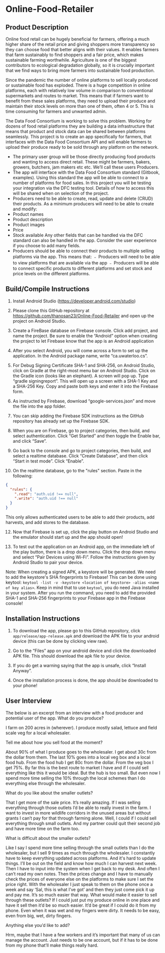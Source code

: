 # Online-Food-Retailer


## Product Description
Online food retail can be hugely beneficial for farmers, offering a much higher share of the
retail price and giving shoppers more transparency so they can choose food that better
aligns with their values. It enables farmers that farm sustainably to find shoppers and a fair
price, which makes sustainable farming worthwhile. Agriculture is one of the biggest
contributors to ecological degradation globally, so it is crucially important that we find ways to
bring more farmers into sustainable food production.

Since the pandemic the number of online platforms to sell locally produced or sustainable
food has exploded. There is a huge competition in online platforms, each with relatively low
volume in comparison to conventional supermarkets and routes to market. This means that if
farmers want to benefit from these sales platforms, they need to upload their produce and
maintain their stock levels on more than one of them, often 4 or 5. This is time consuming for
farmers and unwanted admin.

The Data Food Consortium is working to solve this problem. Working for dozens of food
retail platforms they are building a data infrastructure that means that product and stock data
can be shared between platforms seamlessly.
This project is to create an app specifically for farmers, that interfaces with the Data Food
Consortium API and will enable farmers to upload their produce ready to be sold through any
platform on the network.
- The primary user group will be those directly producing food products and wanting to
access direct retail. These might be farmers, bakers, growers, butchers, jam makers etc etc.
We’ll call these users Producers.
- The app will interface with the Data Food Consortium standard (Gitbook, examples). Using
this standard the app will be able to connect to a number of platforms for food sales. In this
project you will be testing your integration via the DFC testing tool. Details of how to access
this will be shared when on selection of the project.
- Producers need to be able to create, read, update and delete (CRUD) their products. As a
minimum producers will need to be able to create and modify:
- Product names
- Product description
- Product images
- Price
- Stock available
Any other fields that can be handled via the DFC standard can also be handled in the app.
Consider the user experience if you choose to add many fields.
- Producers should be able to connect their products to multiple selling platforms via the app.
This means that:
﹣ Producers will need to be able to view platforms that are available via the app
﹣ Producers will be able to connect specific products to different platforms and set
stock and price levels on the different platforms.


## Build/Compile Instructions

1. Install Android Studio (https://developer.android.com/studio) 

2. Please clone this GitHub repository at https://github.com/thanosan23/Online-Food-Retailer and open up the project on Android Studio.

3. Create a FireBase database on Firebase console. Click add project, and name the project. Be sure to enable the “Android” option when creating the project to let Firebase know that the app is an Android application

4. After you select Android, you will come across a form to set up the application. In the Android package name, write “ca.uwaterloo.cs”.

5. For Debug Signing Certificate SHA-1 and SHA-256, on Android Studio, click on Gradle at the right-most menu bar on Android Studio. Click on the Gradle icon (looks like an elephant). A screen will pop up. Type “gradle signingreport”. This will open up a screen with a SHA-1 Key and a SHA-256 Key. Copy and paste both keys and enter it into the Firebase form.

6. As instructed by Firebase, download “google-services.json” and move the file into the app folder.

7. You can skip adding the Firebase SDK instructions as the GitHub repository has already set up the Firebase SDK.

8. When you are on Firebase, go to project categories, then build, and select authentication. Click “Get Started” and then toggle the Enable bar, and click “Save”.

9. Go back to the console and go to project categories, then build, and select a realtime database. Click “Create Database”, and then click “Start in test mode”. Click “Enable”.

11. On the realtime database, go to the "rules" section. Paste in the following:
```json
{
  "rules": {
    ".read": "auth.uid !== null",
    ".write": "auth.uid !== null"
  }
}
```
This only allows authenticated users to be able to add their products, add harvests, and add stores to the database.

12. Now that Firebase is set up, click the play button on Android Studio and the emulator should start up and the app should open!

13. To test out the application on an Android app, on the immediate left of the play button, there is a drop down menu. Click the drop down menu and select  “Pair Devices using Wi-Fi”. Follow the instructions given by Android Studio to pair your device.

Note: When creating a signed APK, a keystore will be generated. We need to add the keystore's SHA fingerprints to Firebase! This can be done using keytool: `keytool -list -v -keystore <location of keystore> -alias <name of key alias>`. Keep in mind that to use `keytool`, you do need Java installed in your system. After you run the command, you need to add the provided SHA-1 and SHA-256 fingerprints to your Firebase app in the Firebase console!

## Installation Instructions

1. To download the app, please go to this GitHub repository, click `app/release/app-release.apk` and download the APK file to your android device (this can be done by clicking view raw).

2. Go to the “Files” app on your android device and click the downloaded APK file. This should download the apk file to your device.

3. If you do get a warning saying that the app is unsafe, click “Install Anyway”.

4. Once the installation process is done, the app should be downloaded to your phone!

## User Interview

The below is an excerpt from an interview with a food producer and potential user of the app.
What do you produce?

I farm on 200 acres in (wherever). I produce mostly salad, lettuce and field scale veg for a
local wholesaler.

Tell me about how you sell food at the moment?

About 90% of what I produce goes to the wholesaler. I get about 30c from the dollar from
them. The last 10% goes into a local veg box and a local food hub. From the food hub I get
80c from the dollar. From the veg box I get 75%. By far this is the best route to market I have
and if I could sell everything like this it would be ideal. But the hub is too small. But even now
I spend more time selling the 10% through the local schemes than I do everything else
through the wholesaler.

What do you like about the smaller outlets?

That I get more of the sale price. It’s really amazing. If I was selling everything through those
outlets I’d be able to really invest in the farm. I want to invest in more wildlife corridors in the
unused areas but without grants I can’t pay for that through farming alone. Well, I could if I
could sell everything through small outlets. And my partner could quit their second job and
have more time on the farm too.

What is difficult about the smaller outlets?

Like I say I spend more time selling through the small outlets than I do the wholesaler, but I
sell 9 times as much through the wholesaler. I constantly have to keep everything updated
across platforms. And it's hard to update things. I’ll be out on the field and know how much I
can harvest next week. Then I have to input into the system when I get back to my desk.
And often I can’t read my own notes. Then the prices change and I have to manually check
the prices of everyone else on the platforms to make sure I set the price right. With the
wholesaler I just speak to them on the phone once a week and say ‘Sal, this is what I’ve got’
and then they just come pick it up and pay me. It’s so much easier that way.
What would make it easier to sell through these outlets?
If I could just put my produce online in one place and have it sell then it’d be so much easier.
It’d be great if I could do it from my phone. Even when it was wet and my fingers were dirty.
It needs to be easy, even from big, wet, dirty fingers.

Anything else you’d like to add?

Hrm, maybe that I have a few workers and it’s important that many of us can manage the
account. Just needs to be one account, but if it has to be done from my phone that’ll make
things really hard.
